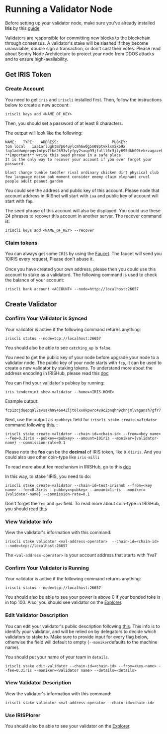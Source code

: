 # Running a Validator Node

Before setting up your validator node, make sure you've already installed  **Iris** by this [guide](Full-Node.md)

Validators are responsible for committing new blocks to the blockchain through consensus. A validator's stake will be slashed if they become unavailable, double sign a transaction, or don't cast their votes. Please read about Sentry Node Architecture to protect your node from DDOS attacks and to ensure high-availability.

## Get IRIS Token

### Create Account

You need to get `iris` and `iriscli` installed first. Then, follow the instructions below to create a new account:

```
iriscli keys add <NAME_OF_KEY>
```

Then, you should set a password of at least 8 characters.

The output will look like the following:
```
NAME:	TYPE:	ADDRESS:						PUBKEY:
tom	local	iaa1arlugktm7p64uylcmh6w0g5m09ptvklxm5k69x	fap1addwnpepqvlmtpv7tke2k93vlyfpy2sxup93jfulll6r3jty695dkh09tekrzagazek
**Important** write this seed phrase in a safe place.
It is the only way to recover your account if you ever forget your password.

blast change tumble toddler rival ordinary chicken dirt physical club few language noise oak moment consider enemy claim elephant cruel people adult peanut garden
```

You could see the address and public key of this account. Please node that account address in IRISnet will start with `iaa` and public key of account will start with `fap`.

The seed phrase of this account will also be displayed. You could use these 24 phrases to recover this account in another server. The recover command is:
```
iriscli keys add <NAME_OF_KEY> --recover
```


### Claim tokens

You can always get some `IRIS`  by using the [Faucet](https://testnet.irisplorer.io/#/faucet). The faucet will send you 10IRIS every request, Please don't abuse it.

Once you have created your own address, please  then you could use this　account to stake as a validatord. The following command is used to check the balance of your account:
```
iriscli bank account <ACCOUNT> --node=http://localhost:26657
```

## Create Validator

### Confirm Your Validator is Synced

Your validator is active if the following command returns anything:

```
iriscli status --node=tcp://localhost:26657 
```

You should also be able to see `catching_up` is `false`. 

You need to get the public key of your node before upgrade your node to a validator node. The public key of your node starts with `fcp`, 
it can be used to create a new validator by staking tokens. To understand more about the address encoding in IRISHub, 
please read this [doc](../features/basic-concepts/bech32-prefix.md)

You can find your validator's pubkey by running:

```
iris tendermint show-validator --home=<IRIS-HOME>
```
Example output:
```
fcp1zcjduepq9l2svsakh9946n42ljt0lxv0kpwrc4v9c2pnqhn9chnjmlvagansh7gfr7
```
Next, use the output as  `<pubkey>` field for `iriscli stake create-validator` command following [this](../cli-client/stake/create-validator.md). :


```
iriscli stake create-validator --chain-id=<chain-id> --from=<key name> --fee=0.3iris --pubkey=<pubkey> --amount=10iris --moniker={validator-name} --commission-rate=0.1
```
Please note the **fee** can be the **decimal** of IRIS token, like `0.01iris`. And you could also use other coin-type like `iris-milli`

To read more about fee mechanism in IRISHub, go to this [doc](../features/basic-concepts/fee.md)


In this way, to stake 1IRIS, you need to do:

```
iriscli stake create-validator --chain-id=test-irishub --from=<key name> --fee=0.3iris --pubkey=<pubkey> --amount=1iris --moniker={validator-name} --commission-rate=0.1
```
Don't forget the `fee` and `gas` field.  To read more about coin-type in IRISHub, you should read [this](../features/basic-concepts/coin-type.md)



### View Validator Info

View the validator's information with this command:

```
iriscli stake validator <val-address-operator>  --chain-id=<chain-id> --node=tcp://localhost:26657 
```

The `<val-address-operator>` is your account address that starts with 'fva1'


### Confirm Your Validator is Running

Your validator is active if the following command returns anything:

```
iriscli status --node=tcp://localhost:26657 
```

You should also be able to see your power is above 0 if your bonded toke is in top 100. Also, you should see validator on the [Explorer](https://testnet.irisplorer.io).


### Edit Validator Description

You can edit your validator's public description following [this](../cli-client/stake/edit-validator.md). This info is to identify your validator, and will be relied on by delegators to decide which validators to stake to. Make sure to provide input for every flag below, otherwise the field will default to empty (`--moniker`defaults to the machine name).

You should put your name of your team in `details`. 

```
iriscli stake edit-validator --chain-id=<chain-id> --from=<key-name> --fee=0.3iris --moniker=<validator name> --details=<details>

```
### View Validator Description

View the validator's information with this command:

```
iriscli stake validator <val-address-operato> --chain-id=<chain-id>
```

### Use IRISPlorer

You should also be able to see your validator on the [Explorer](https://testnet.irisplorer.io). 